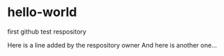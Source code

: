 # hello-world
first github test respository

Here is a line added by the respository owner
And here is another one...

